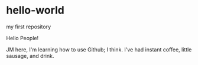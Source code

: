 # hello-world
my first repository

Hello People!

JM here, I'm learning how to use Github; I think.
I've had instant coffee, little sausage, and drink.
